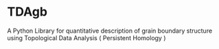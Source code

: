 # TDAgb
A Python Library for quantitative description of grain boundary structure using Topological Data Analysis ( Persistent Homology )
